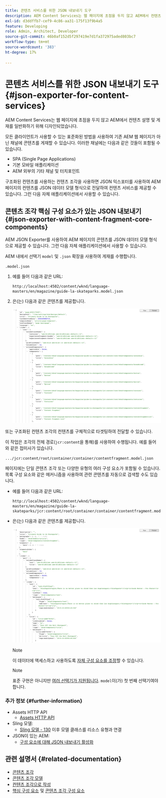 ```yaml
---
title: 콘텐츠 서비스를 위한 JSON 내보내기 도구
description: AEM Content Services는 웹 페이지에 초점을 두지 않고 AEM에서 컨텐츠 설명 및 게재를 일반화하기 위해 디자인되었습니다. 모든 클라이언트가 사용할 수 있는 표준화된 방법을 사용하여 기존 AEM 웹 페이지가 아닌 채널에 콘텐츠를 게재할 수 있습니다.
exl-id: d3ddffb7-cef9-4c86-aa31-175f13f9b4a5
feature: Developing
role: Admin, Architect, Developer
source-git-commit: 46b0af152d5f297419e7d1fa372975aded803bc7
workflow-type: tm+mt
source-wordcount: '383'
ht-degree: 17%

---
```


# 콘텐츠 서비스를 위한 JSON 내보내기 도구 {#json-exporter-for-content-services}

AEM Content Services는 웹 페이지에 초점을 두지 않고 AEM에서 컨텐츠 설명 및 게재를 일반화하기 위해 디자인되었습니다.

모든 클라이언트가 사용할 수 있는 표준화된 방법을 사용하여 기존 AEM 웹 페이지가 아닌 채널에 콘텐츠를 게재할 수 있습니다. 이러한 채널에는 다음과 같은 것들이 포함될 수 있습니다.

* SPA (Single Page Applications)
* 기본 모바일 애플리케이션
* AEM 외부의 기타 채널 및 터치포인트

구조화된 컨텐츠를 사용하는 컨텐츠 조각을 사용하면 JSON 익스포터를 사용하여 AEM 페이지의 컨텐츠를 JSON 데이터 모델 형식으로 전달하여 컨텐츠 서비스를 제공할 수 있습니다. 그런 다음 자체 애플리케이션에서 사용할 수 있습니다.

## 콘텐츠 조각 핵심 구성 요소가 있는 JSON 내보내기 {#json-exporter-with-content-fragment-core-components}

AEM JSON Exporter를 사용하여 AEM 페이지의 콘텐츠를 JSON 데이터 모델 형식으로 제공할 수 있습니다. 그런 다음 자체 애플리케이션에서 사용할 수 있습니다.

AEM 내에서 선택기 `model` 및 `.json` 확장을 사용하여 게재를 수행합니다.

`.model.json`

1. 예를 들어 다음과 같은 URL:

   ```shell
   http://localhost:4502/content/wknd/language-masters/en/magazine/guide-la-skateparks.model.json
   ```

1. 은(는) 다음과 같은 콘텐츠를 제공합니다.

   ![WKND 콘텐츠의 JSON 모델](assets/json-model-wknd.png)

또는 구조화된 컨텐츠 조각의 컨텐츠를 구체적으로 타겟팅하여 전달할 수 있습니다.

이 작업은 조각의 전체 경로(`jcr:content`을 통해)를 사용하여 수행됩니다. 예를 들어 와 같은 접미사가 있습니다.

`.../jcr:content/root/container/container/contentfragment.model.json`

페이지에는 단일 콘텐츠 조각 또는 다양한 유형의 여러 구성 요소가 포함될 수 있습니다. 목록 구성 요소와 같은 메커니즘을 사용하여 관련 콘텐츠를 자동으로 검색할 수도 있습니다.

* 예를 들어 다음과 같은 URL:

  ```shell
  http://localhost:4502/content/wknd/language-masters/en/magazine/guide-la-skateparks/jcr:content/root/container/container/contentfragment.model.json
  ```

* 은(는) 다음과 같은 콘텐츠를 제공합니다.

  ![WKND 콘텐츠 조각의 JSON 모델](assets/json-model-wknd-content-fragment.png)

  >[!NOTE]
  >
  >이 데이터에 액세스하고 사용하도록 [자체 구성 요소를 조정](enabling-json-exporter.md)할 수 있습니다.

  >[!NOTE]
  >
  >표준 구현은 아니지만 [여러 선택기가 지원됩니다](enabling-json-exporter.md#multiple-selectors). `model`이(가) 첫 번째 선택기여야 합니다.

### 추가 정보 {#further-information}

* Assets HTTP API
   * [Assets HTTP API](/help/assets/developer-reference-material-apis.md)
* Sling 모델:
   * [Sling 모델 - 130](https://sling.apache.org/documentation/bundles/models.html#associating-a-model-class-with-a-resource-type-since-130) 이후 모델 클래스를 리소스 유형과 연결
* JSON이 있는 AEM:
   * [구성 요소에 대해 JSON 내보내기 활성화](enabling-json-exporter.md)

## 관련 설명서 {#related-documentation}

* [콘텐츠 조각](/help/sites-cloud/administering/content-fragments/overview.md)
* [콘텐츠 조각 모델](/help/sites-cloud/administering/content-fragments/managing-content-fragment-models.md)
* [컨텐츠 조각으로 작성](/help/sites-cloud/authoring/fragments/content-fragments.md)
* [핵심 구성 요소](https://experienceleague.adobe.com/docs/experience-manager-core-components/using/introduction.html?lang=ko) 및 [콘텐츠 조각 구성 요소](https://experienceleague.adobe.com/docs/experience-manager-core-components/using/components/content-fragment-component.html?lang=ko)
